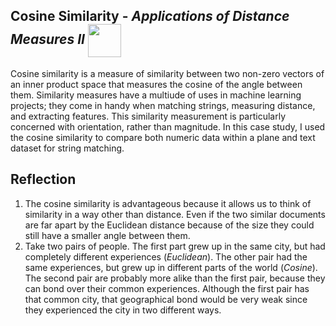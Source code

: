 <h2> Cosine Similarity - <i>Applications of Distance Measures II</i>
  <a href="https://nbviewer.jupyter.org/github/Williamdst/Springboard-DSC/blob/master/Coursework/15.5_Cosine-Similarity/Cosine_Similarity_Case_Study.ipynb">
    <img align='center' src="https://img.shields.io/badge/Jupyter-F37626.svg?&style=for-the-badge&logo=Jupyter&logoColor=white" width='53' />
  </a>
</h2>
Cosine similarity is a measure of similarity between two non-zero vectors of an inner product space that measures the cosine of the angle between them. Similarity measures have a multiude of uses in machine learning projects; they come in handy when matching strings, measuring distance, and extracting features. This similarity measurement is particularly concerned with orientation, rather than magnitude. In this case study, I used the cosine similarity to compare both numeric data within a plane and text dataset for string matching.

<h2>Reflection </h2>
<ol>
  <li> The cosine similarity is advantageous because it allows us to think of similarity in a way other than distance. Even if the two similar documents are far apart by the Euclidean distance because of the size they could still have a smaller angle between them.</li>
  <li> Take two pairs of people. The first part grew up in the same city, but had completely different experiences (<i>Euclidean</i>). The other pair had the same experiences, but grew up in different parts of the world (<i>Cosine</i>). The second pair are probably more alike than the first pair, because they can bond over their common experiences. Although the first pair has that common city, that geographical bond would be very weak since they experienced the city in two different ways. 
</ol>
